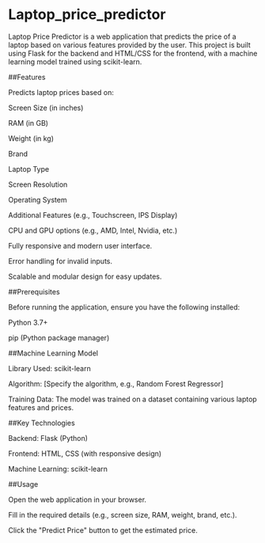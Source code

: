 # Laptop_price_predictor


Laptop Price Predictor is a web application that predicts the price of a laptop based on various features provided by the user. This project is built using Flask for the backend and HTML/CSS for the frontend, with a machine learning model trained using scikit-learn.

##Features

Predicts laptop prices based on:

Screen Size (in inches)

RAM (in GB)

Weight (in kg)

Brand

Laptop Type

Screen Resolution

Operating System

Additional Features (e.g., Touchscreen, IPS Display)

CPU and GPU options (e.g., AMD, Intel, Nvidia, etc.)

Fully responsive and modern user interface.

Error handling for invalid inputs.

Scalable and modular design for easy updates.

##Prerequisites

Before running the application, ensure you have the following installed:

Python 3.7+

pip (Python package manager)

##Machine Learning Model

Library Used: scikit-learn

Algorithm: [Specify the algorithm, e.g., Random Forest Regressor]

Training Data: The model was trained on a dataset containing various laptop features and prices.

##Key Technologies

Backend: Flask (Python)

Frontend: HTML, CSS (with responsive design)

Machine Learning: scikit-learn

##Usage

Open the web application in your browser.

Fill in the required details (e.g., screen size, RAM, weight, brand, etc.).

Click the "Predict Price" button to get the estimated price.
